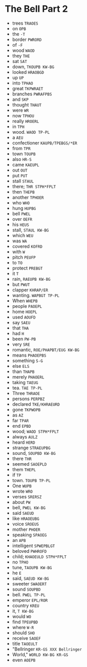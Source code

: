 # The Bell Part 2

* trees `TRAOES`
* on `OPB`
* the `-T`
* border `PWRORD`
* of `-F`
* wood `WAOD`
* they `THE`
* sat `SAT`
* down, `TKOUPB KW-BG`
* looked `HRAOBGD`
* up `UP`
* into `TPHAO`
* great `TKPWRAET`
* branches `PWRAFPBS`
* and `SKP`
* thought `THAUT`
* were `WR`
* now `TPHOU`
* really `HROERL`
* in `TPH`
* wood. `WAOD TP-PL`
* a `AEU`
* confectioner `KAUPB/TPEBGS/*ER`
* from `TPR`
* town `TOUPB`
* also `HR-S`
* came `KAEUPL`
* out `OUT`
* put `PUT`
* stall `STAUL`
* there; `THR STPH*FPLT`
* then `THEPB`
* another `TPHOER`
* who `WHO`
* hung `HUPBG`
* bell `PWEL`
* over `OEFR`
* his `HEUS`
* stall, `STAUL KW-BG`
* which `WEU`
* was `WA`
* covered `KOFRD`
* with `W`
* pitch `PEUFP`
* to `TO`
* protect `PREBGT`
* it `T`
* rain, `RAEUPB KW-BG`
* but `PWUT`
* clapper `KHRAP/ER`
* wanting. `WAPBGT TP-PL`
* When `WHEPB`
* people `PAOEPL`
* home `HOEPL`
* used `AOUFD`
* say `SAEU`
* that `THA`
* had `H`
* been `PW-PB`
* very `SRE`
* romantic, `ROE/PHAPBT/EUG KW-BG`
* means `PHAOEPBS`
* something `S-G`
* else `ELS`
* than `THAPB`
* merely `PHAOERL`
* taking `TAEUG`
* tea. `TAE TP-PL`
* Three `THRAOE`
* persons `PERPBZ`
* declared `TKE/KHRAEURD`
* gone `TKPWOPB`
* as `AZ`
* far `TPAR`
* end `EPBD`
* wood; `WAOD STPH*FPLT`
* always `AULZ`
* heard `HERD`
* strange `STRAEUPBG`
* sound, `SOUPBD KW-BG`
* there `THR`
* seemed `SAOEPLD`
* them `THEPL`
* if `TP`
* town. `TOUPB TP-PL`
* One `WUPB`
* wrote `WRO`
* verses `SRERSZ`
* about `PW`
* bell, `PWEL KW-BG`
* said `SAEUD`
* like `HRAOEUBG`
* voice `SROEUS`
* mother `PHOER`
* speaking `SPAOEG`
* an `APB`
* intelligent `SPWEPBLGT`
* beloved `PWHROFD`
* child; `KHAOEULD STPH*FPLT`
* no `TPHO`
* tune, `TAOUPB KW-BG`
* he `E`
* said, `SAEUD KW-BG`
* sweeter `SWAOERT`
* sound `SOUPBD`
* bell. `PWEL TP-PL`
* emperor `EPL/ROR`
* country `KREU`
* it, `T KW-BG`
* would `WO`
* find `TPEUPBD`
* where `W-R`
* should `SHO`
* receive `SAOEF`
* title `TAOEULT`
* "Bellringer `KR-GS XXX Bellringer`
* World," `WORLD KW-BG KR-GS`
* even `AOEPB`
